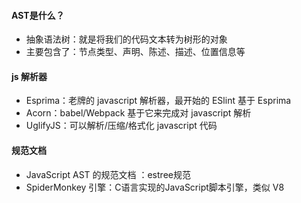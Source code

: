 
#### AST是什么？
- 抽象语法树：就是将我们的代码文本转为树形的对象
- 主要包含了：节点类型、声明、陈述、描述、位置信息等

#### js 解析器
- Esprima：老牌的 javascript 解析器，最开始的 ESlint 基于 Esprima
- Acorn：babel/Webpack 基于它来完成对 javascript 解析
- UglifyJS：可以解析/压缩/格式化 javascript 代码


#### 规范文档
- JavaScript AST 的规范文档 ：estree规范
- SpiderMonkey 引擎：C语言实现的JavaScript脚本引擎，类似 V8
